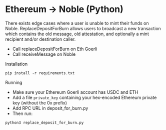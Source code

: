 # Ethereum -> Noble (Python)

There exists edge cases where a user is unable to mint their funds on Noble.  ReplaceDepositForBurn allows users to
broadcast a new transaction which contains the old message, old attestation, and optionally a mint recipient and/or destination caller.

- Call replaceDepositForBurn on Eth Goerli
- Call receiveMessage on Noble

Installation
```
pip install -r requirements.txt
```

Running
- Make sure your Ethereum Goerli account has USDC and ETH
- Add a file `private_key` containing your hex-encoded Ethereum private key (without the 0x prefix)
- Add RPC URL in deposit_for_burn.py
- Then run:
```
python3 replace_deposit_for_burn.py
```
